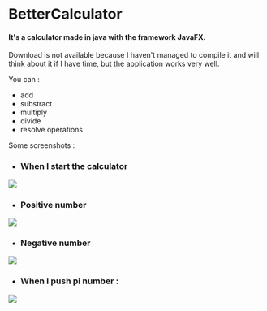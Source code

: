 # BetterCalculator

#### It's a calculator made in java with the framework JavaFX.

Download is not available because I haven't managed to compile it and will think about it if I have time, but the application works very well.

You can :
- add
- substract
- multiply
- divide
- resolve operations

Some screenshots :
- ### When I start the calculator
<img src="./images/screenshots/screenshot-1.PNG"></img>
- ### Positive number
<img src="./images/screenshots/screenshot-2.PNG"></img>
- ### Negative number
<img src="./images/screenshots/screenshot-3.PNG"></img>
- ### When I push pi number :
<img src="./images/screenshots/screenshot-4.PNG"></img>